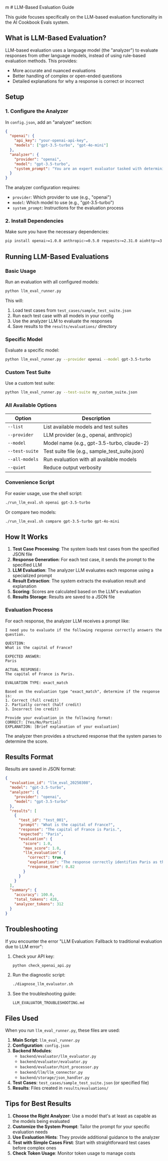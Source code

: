 m # LLM-Based Evaluation Guide

This guide focuses specifically on the LLM-based evaluation functionality in the AI Cookbook Evals system.

## What is LLM-Based Evaluation?

LLM-based evaluation uses a language model (the "analyzer") to evaluate responses from other language models, instead of using rule-based evaluation methods. This provides:

- More accurate and nuanced evaluations
- Better handling of complex or open-ended questions
- Detailed explanations for why a response is correct or incorrect

## Setup

### 1. Configure the Analyzer

In `config.json`, add an "analyzer" section:

```json
{
  "openai": {
    "api_key": "your-openai-api-key",
    "models": ["gpt-3.5-turbo", "gpt-4o-mini"]
  },
  "analyzer": {
    "provider": "openai",
    "model": "gpt-3.5-turbo",
    "system_prompt": "You are an expert evaluator tasked with determining if a response correctly answers a given question."
  }
}
```

The analyzer configuration requires:
- `provider`: Which provider to use (e.g., "openai")
- `model`: Which model to use (e.g., "gpt-3.5-turbo")
- `system_prompt`: Instructions for the evaluation process

### 2. Install Dependencies

Make sure you have the necessary dependencies:

```bash
pip install openai>=1.0.0 anthropic>=0.5.0 requests>=2.31.0 aiohttp>=3.9.0
```

## Running LLM-Based Evaluations

### Basic Usage

Run an evaluation with all configured models:

```bash
python llm_eval_runner.py
```

This will:
1. Load test cases from `test_cases/sample_test_suite.json`
2. Run each test case with all models in your config
3. Use the analyzer LLM to evaluate the responses
4. Save results to the `results/evaluations/` directory

### Specific Model

Evaluate a specific model:

```bash
python llm_eval_runner.py --provider openai --model gpt-3.5-turbo
```

### Custom Test Suite

Use a custom test suite:

```bash
python llm_eval_runner.py --test-suite my_custom_suite.json
```

### All Available Options

| Option | Description |
|--------|-------------|
| `--list` | List available models and test suites |
| `--provider` | LLM provider (e.g., openai, anthropic) |
| `--model` | Model name (e.g., gpt-3.5-turbo, claude-2) |
| `--test-suite` | Test suite file (e.g., sample_test_suite.json) |
| `--all-models` | Run evaluation with all available models |
| `--quiet` | Reduce output verbosity |

### Convenience Script

For easier usage, use the shell script:

```bash
./run_llm_eval.sh openai gpt-3.5-turbo
```

Or compare two models:

```bash
./run_llm_eval.sh compare gpt-3.5-turbo gpt-4o-mini
```

## How It Works

1. **Test Case Processing**: The system loads test cases from the specified JSON file
2. **Response Generation**: For each test case, it sends the prompt to the specified LLM
3. **LLM Evaluation**: The analyzer LLM evaluates each response using a specialized prompt
4. **Result Extraction**: The system extracts the evaluation result and explanation
5. **Scoring**: Scores are calculated based on the LLM's evaluation
6. **Results Storage**: Results are saved to a JSON file

### Evaluation Process

For each response, the analyzer LLM receives a prompt like:

```
I need you to evaluate if the following response correctly answers the question.

QUESTION:
What is the capital of France?

EXPECTED ANSWER:
Paris

ACTUAL RESPONSE:
The capital of France is Paris.

EVALUATION TYPE: exact_match

Based on the evaluation type "exact_match", determine if the response is:
1. Correct (full credit)
2. Partially correct (half credit)
3. Incorrect (no credit)

Provide your evaluation in the following format:
CORRECT: [Yes/No/Partial]
EXPLANATION: [Brief explanation of your evaluation]
```

The analyzer then provides a structured response that the system parses to determine the score.

## Results Format

Results are saved in JSON format:

```json
{
  "evaluation_id": "llm_eval_20250308",
  "model": "gpt-3.5-turbo",
  "analyzer": {
    "provider": "openai",
    "model": "gpt-3.5-turbo"
  },
  "results": [
    {
      "test_id": "test_001",
      "prompt": "What is the capital of France?",
      "response": "The capital of France is Paris.",
      "expected": "Paris",
      "evaluation": {
        "score": 1.0,
        "max_score": 1.0,
        "llm_evaluation": {
          "correct": true,
          "explanation": "The response correctly identifies Paris as the capital of France.",
          "response_time": 0.82
        }
      }
    }
  ],
  "summary": {
    "accuracy": 100.0,
    "total_tokens": 428,
    "analyzer_tokens": 312
  }
}
```

## Troubleshooting

If you encounter the error "LLM Evaluation: Fallback to traditional evaluation due to LLM error":

1. Check your API key:
   ```bash
   python check_openai_api.py
   ```

2. Run the diagnostic script:
   ```bash
   ./diagnose_llm_evaluator.sh
   ```

3. See the troubleshooting guide:
   ```
   LLM_EVALUATOR_TROUBLESHOOTING.md
   ```

## Files Used

When you run `llm_eval_runner.py`, these files are used:

1. **Main Script**: `llm_eval_runner.py`
2. **Configuration**: `config.json`
3. **Backend Modules**:
   - `backend/evaluator/llm_evaluator.py`
   - `backend/evaluator/evaluator.py`
   - `backend/evaluator/hint_processor.py`
   - `backend/llm/llm_connector.py`
   - `backend/storage/json_handler.py`
4. **Test Cases**: `test_cases/sample_test_suite.json` (or specified file)
5. **Results**: Files created in `results/evaluations/`

## Tips for Best Results

1. **Choose the Right Analyzer**: Use a model that's at least as capable as the models being evaluated
2. **Customize the System Prompt**: Tailor the prompt for your specific evaluation needs
3. **Use Evaluation Hints**: They provide additional guidance to the analyzer
4. **Test with Simple Cases First**: Start with straightforward test cases before complex ones
5. **Check Token Usage**: Monitor token usage to manage costs
